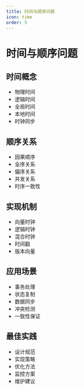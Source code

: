 ```yaml
---
title: 时间与顺序问题
icon: time
order: 5
---
```


# 时间与顺序问题

## 时间概念
- 物理时间
- 逻辑时间
- 全局时间
- 本地时间
- 时钟同步

## 顺序关系
- 因果顺序
- 全序关系
- 偏序关系
- 并发关系
- 时序一致性

## 实现机制
- 向量时钟
- 逻辑时钟
- 混合时钟
- 时间戳
- 版本向量

## 应用场景
- 事务处理
- 状态复制
- 数据同步
- 冲突检测
- 一致性保证

## 最佳实践
- 设计规范
- 实现策略
- 优化方法
- 监控方案
- 维护建议
